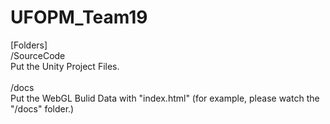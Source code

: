 # UFOPM_Team19

[Folders]<br>
/SourceCode<br>
Put the Unity Project Files.
<br><br>
/docs<br>
Put the WebGL Bulid Data with "index.html" (for example, please watch the "/docs" folder.)
